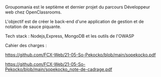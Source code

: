Groupomania est le septième et dernier projet du parcours Développeur web chez OpenClassrooms.

L'objectif est de créer le back-end d'une application de gestion et de notation de sauce piquante.

Tech stack : Nodejs,Express, MongoDB et les outils de l'OWASP

Cahier des charges :

https://github.com/FCX-Web/21-05-So-Pekocko/blob/main/sopekocko.pdf

https://github.com/FCX-Web/21-05-So-Pekocko/blob/main/sopekocko_note-de-cadrage.pdf
